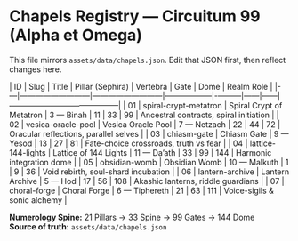 # Chapels Registry — Circuitum 99 (Alpha et Omega)

This file mirrors `assets/data/chapels.json`. Edit that JSON first, then reflect changes here.

| ID | Slug                     | Title                    | Pillar (Sephira) | Vertebra | Gate | Dome | Realm Role                              |
|-—|—————————|—————————|——————|-———|——|——|——————————————|
| 01 | spiral-crypt-metatron    | Spiral Crypt of Metatron | 3 — Binah        | 11       | 33   | 99   | Ancestral contracts, spiral initiation   |
| 02 | vesica-oracle-pool       | Vesica Oracle Pool       | 7 — Netzach      | 22       | 44   | 72   | Oracular reflections, parallel selves    |
| 03 | chiasm-gate              | Chiasm Gate              | 9 — Yesod        | 13       | 27   | 81   | Fate-choice crossroads, truth vs fear    |
| 04 | lattice-144-lights       | Lattice of 144 Lights    | 11 — Da’ath      | 33       | 99   | 144  | Harmonic integration dome                |
| 05 | obsidian-womb            | Obsidian Womb            | 10 — Malkuth     | 1        | 9    | 36   | Void rebirth, soul-shard incubation      |
| 06 | lantern-archive          | Lantern Archive          | 5 — Hod          | 17       | 56   | 108  | Akashic lanterns, riddle guardians       |
| 07 | choral-forge             | Choral Forge             | 6 — Tiphereth    | 21       | 63   | 111  | Voice-sigils & sonic alchemy             |

**Numerology Spine:** 21 Pillars → 33 Spine → 99 Gates → 144 Dome  
**Source of truth:** `assets/data/chapels.json`